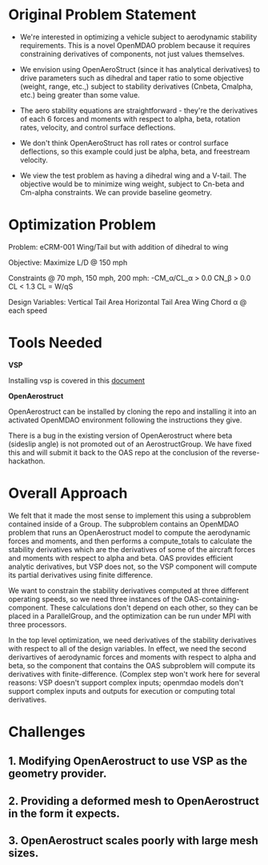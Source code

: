 # Original Problem Statement

* We're interested in optimizing a vehicle subject to aerodynamic stability requirements. This is a
novel OpenMDAO problem because it requires constraining derivatives of components, not just
values themselves.

* We envision using OpenAeroStruct (since it has analytical derivatives) to drive parameters such as
dihedral and taper ratio to some objective (weight, range, etc.,) subject to stability derivatives
(Cnbeta, Cmalpha, etc.) being greater than some value.

* The aero stability equations are straightforward - they're the derivatives of each 6 forces and
moments with respect to alpha, beta, rotation rates, velocity, and control surface deflections.

* We don't think OpenAeroStruct has roll rates or control surface deflections, so this example could
just be alpha, beta, and freestream velocity.

* We view the test problem as having a dihedral wing and a V-tail. The objective would be to minimize
wing weight, subject to Cn-beta and Cm-alpha constraints. We can provide baseline geometry.

# Optimization Problem

Problem: eCRM-001 Wing/Tail but with addition of dihedral to wing

Objective: Maximize L/D @ 150 mph

Constraints @ 70 mph, 150 mph, 200 mph:
  -CM_α/CL_α > 0.0
  CN_β > 0.0
  CL < 1.3
  CL = W/qS

Design Variables:
  Vertical Tail Area
  Horizontal Tail Area
  Wing Chord
  α @ each speed

# Tools Needed

**VSP**

Installing vsp is covered in this [document](openmdao_with_vsp.md)

**OpenAerostruct**

OpenAerostruct can be installed by cloning the repo and installing it into an activated OpenMDAO
environment following the instructions they give.

There is a bug in the existing version of OpenAerostruct where beta (sideslip angle) is not
promoted out of an AerostructGroup. We have fixed this and will submit it back to the OAS repo at
the conclusion of the reverse-hackathon.

# Overall Approach

We felt that it made the most sense to implement this using a subproblem contained inside of a
Group. The subproblem contains an OpenMDAO problem that runs an OpenAerostruct model to compute
the aerodynamic forces and moments, and then performs a compute_totals to calculate the stability
derivatives which are the derivatives of some of the aircraft forces and moments with respect to
alpha and beta.  OAS provides efficient analytic derivatives, but VSP does not, so the VSP
component will compute its partial derivatives using finite difference.

We want to constrain the stability derivatives computed at three different operating speeds, so we
need three instances of the OAS-containing-component. These calculations don't depend on each
other, so they can be placed in a ParallelGroup, and the optimization can be run under MPI with
three processors.

In the top level optimization, we need derivatives of the stability derivatives with respect to
all of the design variables. In effect, we need the second derivartives of aerodynamic forces
and moments with respect to alpha and beta, so the component that contains the OAS subproblem
will compute its derivatives with finite-difference. (Complex step won't work here for several
reasons: VSP doesn't support complex inputs; openmdao models don't support complex inputs and
outputs for execution or computing total derivatives.

# Challenges

## 1. Modifying OpenAerostruct to use VSP as the geometry provider.

## 2. Providing a deformed mesh to OpenAerostruct in the form it expects.

## 3. OpenAerostruct scales poorly with large mesh sizes.